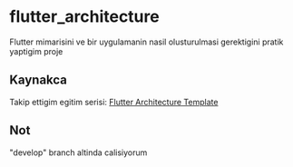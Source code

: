 # flutter_architecture

Flutter mimarisini ve bir uygulamanin nasil olusturulmasi gerektigini pratik yaptigim proje

## Kaynakca

Takip ettigim egitim serisi: [Flutter Architecture Template](https://www.youtube.com/playlist?list=PL1k5oWAuBhgV_XnhMSyu2YLZMZNGuD0Cv)

## Not

"develop" branch altinda calisiyorum
